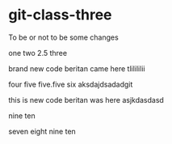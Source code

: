 # git-class-three

To be or not to be
some changes

one
two
2.5
three

brand new code
beritan came here
tlilililii

four
five
five.five
six 
aksdajdsadadgit 

this is new code
beritan was here 
asjkdasdasd

nine 
ten

seven
eight
nine 
ten
